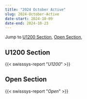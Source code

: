 ```yaml
---
title: "2024 October Active"
slug: 2024-October-Active
date-start: 2024-10-09
date-end: 2024-10-23
---
```


Jump to [U1200 Section](#u1200-section),
[Open Section](#open-section),

## U1200 Section
{{< swisssys-report "*U1200*" >}}

## Open Section
{{< swisssys-report "*Open*" >}}

    